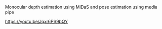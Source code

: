 Monocular depth estimation using MiDaS and pose estimation using media pipe

https://youtu.be/Jqxr6PS9bQY

